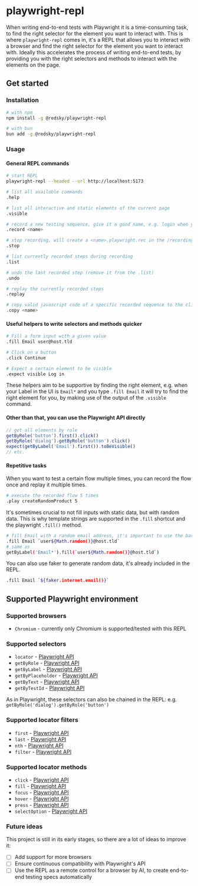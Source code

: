 # playwright-repl
When writing end-to-end tests with Playwright it is a time-consuming task, to find the right selector for the element you want to interact with. This is where `playwright-repl` comes in, it's a REPL that allows you to interact with a browser and find the right selector for the element you want to interact with.
Ideally this accelerates the process of writing end-to-end tests, by providing you with the right selectors and methods to interact with the elements on the page.

## Get started
### Installation
```bash
# with npm
npm install -g @redsky/playwright-repl

# with bun
bun add -g @redsky/playwright-repl
```

### Usage
#### General REPL commands
```bash
# start REPL
playwright-repl --headed --url http://localhost:5173

# list all available commands
.help

# list all interactive and static elements of the current page
.visible

# record a new testing sequence, give it a good name, e.g. login when you want to test a login flow
.record <name>

# stop recording, will create a <name>.playwright.rec in the /recording folder
.stop

# list currently recorded steps during recording
.list

# undo the last recorded step (remove it from the .list)
.undo

# replay the currently recorded steps
.replay

# copy valid javascript code of a specific recorded sequence to the clipboard
.copy <name>
```

#### Useful helpers to write selectors and methods quicker
```bash
# Fill a form input with a given value
.fill Email user@host.tld

# Click on a button
.click Continue

# Expect a certain element to be visible
.expect visible Log in
```
These helpers aim to be supportive by finding the right element, e.g. when your Label in the UI is `Email*` and you type `.fill Email` it will try to find the right element for you, by making use of the output of the `.visible` command.

#### Other than that, you can use the Playwright API directly
```js
// get all elements by role
getByRole('button').first().click()
getByRole('dialog').getByRole('button').click()
expect(getByLabel('Email').first()).toBeVisible()
// etc.
```

#### Repetitive tasks
When you want to test a certain flow multiple times, you can record the flow once and replay it multiple times.
```bash
# execute the recorded flow 5 times
.play createRandomProduct 5
```
It's sometimes crucial to not fill inputs with static data, but with random data. This is why template strings are supported in the `.fill` shortcut and the playwright `.fill()` method.
```bash
# fill Email with a random email address, it's important to use the backticks
.fill Email `user${Math.random()}@host.tld`
# same as
getByLabel('Email*').fill(`user${Math.random()}@host.tld`)
```
You can also use faker to generate random data, it's already included in the REPL.
```bash
.fill Email `${faker.internet.email()}`
```

## Supported Playwright environment
### Supported browsers
- `Chromium` - currently only Chromium is supported/tested with this REPL

### Supported selectors
- `locator` - [Playwright API](https://playwright.dev/docs/api/class-locator)
- `getByRole` - [Playwright API](https://playwright.dev/docs/api/class-playwright#playwrightgetbyrole)
- `getByLabel` - [Playwright API](https://playwright.dev/docs/api/class-playwright#playwrightgetbylabel)
- `getByPlaceholder` - [Playwright API](https://playwright.dev/docs/api/class-playwright#playwrightgetbyplaceholder)
- `getByText` - [Playwright API](https://playwright.dev/docs/api/class-playwright#playwrightgetbytext)
- `getByTestId` - [Playwright API](https://playwright.dev/docs/api/class-playwright#playwrightgetbytestid)

As in Playwright, these selectors can also be chained in the REPL: e.g. `getByRole('dialog').getByRole('button')`

### Supported locator filters
- `first` - [Playwright API](https://playwright.dev/docs/api/class-locator#locatorfirst)
- `last` - [Playwright API](https://playwright.dev/docs/api/class-locator#locatorlast)
- `nth` - [Playwright API](https://playwright.dev/docs/api/class-locator#locatornth)
- `filter` - [Playwright API](https://playwright.dev/docs/api/class-locator#locatorfilter)

### Supported locator methods
- `click` - [Playwright API](https://playwright.dev/docs/api/class-locator#locatorclick)
- `fill` - [Playwright API](https://playwright.dev/docs/api/class-locator#locatorfill)
- `focus` - [Playwright API](https://playwright.dev/docs/api/class-locator#locatorfocus)
- `hover` - [Playwright API](https://playwright.dev/docs/api/class-locator#locatorhover)
- `press` - [Playwright API](https://playwright.dev/docs/api/class-locator#locatorpress)
- `selectOption` - [Playwright API](https://playwright.dev/docs/api/class-locator#locatorselectoption)

### Future ideas
This project is still in its early stages, so there are a lot of ideas to improve it:
- [ ] Add support for more browsers
- [ ] Ensure continuous compatibility with Playwright's API
- [ ] Use the REPL as a remote control for a browser by AI, to create end-to-end testing specs automatically
